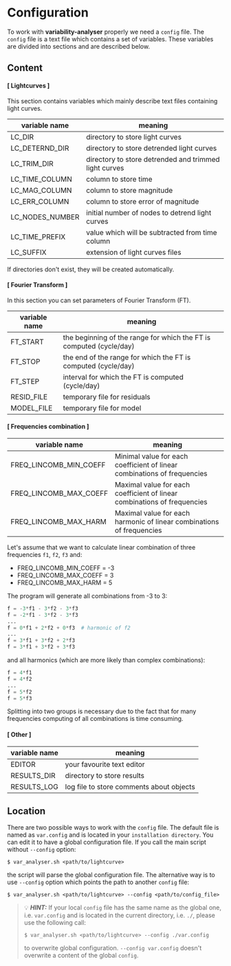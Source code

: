 # Configuration

To work with **variability-analyser** properly we need a `config` file. The `config` file is a text file which contains a set of variables. These variables are divided into sections and are described below.

## Content
#### [ Lightcurves ]

This section contains variables which mainly describe text files containing light curves.

| variable name   | meaning                                               |
| --------------- | ----------------------------------------------------- |
| LC_DIR          | directory to store light curves                       |
| LC_DETERND_DIR  | directory to store detrended light curves             |
| LC_TRIM_DIR     | directory to store detrended and trimmed light curves |
| LC_TIME_COLUMN  | column to store time                                  |
| LC_MAG_COLUMN   | column to store magnitude                             |
| LC_ERR_COLUMN   | column to store error of magnitude                    |
| LC_NODES_NUMBER | initial number of nodes to detrend light curves       |
| LC_TIME_PREFIX  | value which will be subtracted from time column       |
| LC_SUFFIX       | extension of light curves files                       |

If directories don't exist, they will be created automatically.

#### [ Fourier Transform ]

In this section you can set parameters of Fourier Transform (FT).

| variable name | meaning                                                             |
| ------------- | ------------------------------------------------------------------- |
| FT_START      | the beginning of the range for which the FT is computed (cycle/day) |
| FT_STOP       | the end of the range for which the FT is computed (cycle/day)       |
| FT_STEP       | interval for which the FT is computed (cycle/day)                   |
| RESID_FILE    | temporary file for residuals                                        |
| MODEL_FILE    | temporary file for model                                            |

#### [ Frequencies combination ]

| variable name          | meaning                                                                  |
| ---------------------- | ------------------------------------------------------------------------ |
| FREQ_LINCOMB_MIN_COEFF | Minimal value for each coefficient of linear combinations of frequencies |
| FREQ_LINCOMB_MAX_COEFF | Maximal value for each coefficient of linear combinations of frequencies |
| FREQ_LINCOMB_MAX_HARM  | Maximal value for each harmonic of linear combinations of frequencies    |

Let's assume that we want to calculate linear combination of three frequencies `f1`, `f2`, `f3` and:

* FREQ_LINCOMB_MIN_COEFF = -3
* FREQ_LINCOMB_MAX_COEFF = 3
* FREQ_LINCOMB_MAX_HARM = 5

The program will generate all combinations from -3 to 3:
```python
f = -3*f1 - 3*f2 - 3*f3
f = -2*f1 - 3*f2 - 3*f3
...
f = 0*f1 + 2*f2 + 0*f3  # harmonic of f2
...
f = 3*f1 + 3*f2 + 2*f3
f = 3*f1 + 3*f2 + 3*f3
```
and all harmonics (which are more likely than complex combinations):
```python
f = 4*f1
f = 4*f2
...
f = 5*f2
f = 5*f3
```
Splitting into two groups is necessary due to the fact that for many frequencies computing of all combinations is time consuming.

#### [ Other ]

| variable name       | meaning                                  |
| ------------------- | ---------------------------------------- |
| EDITOR              | your favourite text editor               |
| RESULTS_DIR         | directory to store results               |
| RESULTS_LOG         | log file to store comments about objects |

## Location

There are two possible ways to work with the `config` file. The default file is named as `var.config` and is located in your `installation directory`. You can edit it to have a global configuration file. If you call the main script without `--config` option:
```
$ var_analyser.sh <path/to/lightcurve>
```
the script will parse the global configuration file. The alternative way is to use `--config` option which points the path to another `config` file:
```
$ var_analyser.sh <path/to/lightcurve> --config <path/to/config_file>
```
> :bulb: **_HINT:_**  If your local `config` file has the same name as the global one, i.e. `var.config` and is located in the current directory, i.e. `./`, please use the following call:
> ```
> $ var_analyser.sh <path/to/lightcurve> --config ./var.config
> ```
> to overwrite global configuration. `--config var.config` doesn't overwrite a content of the global `config`.
